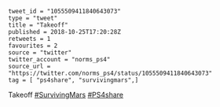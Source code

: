 ```
tweet_id = "1055509411840643073"
type = "tweet"
title = "Takeoff"
published = 2018-10-25T17:20:28Z
retweets = 1
favourites = 2
source = "twitter"
twitter_account = "norms_ps4"
source_url = "https://twitter.com/norms_ps4/status/1055509411840643073"
tag = [ "ps4share", "survivingmars",]
```

Takeoff [#SurvivingMars](/tags/survivingmars/)  [#PS4share](/tags/ps4share/)

<p class='image'><img src='http://mnf.m17s.net/2018/10/25/DqXsNtvXcAUHHpv.jpg' alt=''></p>

